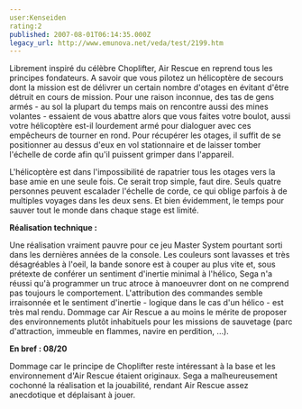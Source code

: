 ```yaml
---
user:Kenseiden
rating:2
published: 2007-08-01T06:14:35.000Z
legacy_url: http://www.emunova.net/veda/test/2199.htm
---
```

Librement inspiré du célèbre Choplifter, Air Rescue en reprend tous les principes fondateurs. A savoir que vous pilotez un hélicoptère de secours dont la mission est de délivrer un certain nombre d'otages en évitant d'être détruit en cours de mission. Pour une raison inconnue, des tas de gens armés - au sol la plupart du temps mais on rencontre aussi des mines volantes - essaient de vous abattre alors que vous faites votre boulot, aussi votre hélicoptère est-il lourdement armé pour dialoguer avec ces empêcheurs de tourner en rond. Pour récupérer les otages, il suffit de se positionner au dessus d'eux en vol stationnaire et de laisser tomber l'échelle de corde afin qu'il puissent grimper dans l'appareil.  

  

L'hélicoptère est dans l'impossibilité de rapatrier tous les otages vers la base amie en une seule fois. Ce serait trop simple, faut dire. Seuls quatre personnes peuvent escalader l'échelle de corde, ce qui oblige parfois à de multiples voyages dans les deux sens. Et bien évidemment, le temps pour sauver tout le monde dans chaque stage est limité.  

  

**Réalisation technique :**  

Une réalisation vraiment pauvre pour ce jeu Master System pourtant sorti dans les dernières années de la console. Les couleurs sont lavasses et très désagréables à l'oeil, la bande sonore est à couper au plus vite et, sous prétexte de conférer un sentiment d'inertie minimal à l'hélico, Sega n'a réussi qu'à programmer un truc atroce à manoeuvrer dont on ne comprend pas toujours le comportement. L'attribution des commandes semble irraisonnée et le sentiment d'inertie - logique dans le cas d'un hélico - est très mal rendu. Dommage car Air Rescue a au moins le mérite de proposer des environnements plutôt inhabituels pour les missions de sauvetage (parc d'attraction, immeuble en flammes, navire en perdition, ...).  

  

**En bref : 08/20**  

Dommage car le principe de Choplifter reste intéressant à la base et les environnement d'Air Rescue étaient originaux. Sega a malheureusement cochonné la réalisation et la jouabilité, rendant Air Rescue assez anecdotique et déplaisant à jouer.